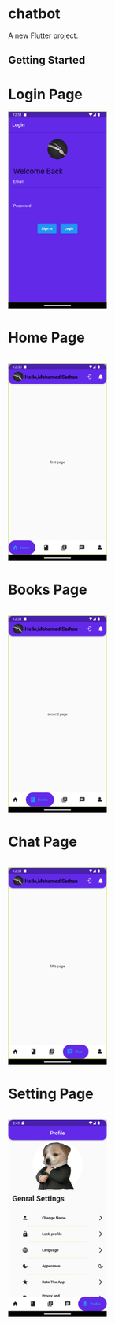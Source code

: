 # chatbot

A new Flutter project.


## Getting Started

<h1> Login Page</h1>
<img src='./screen_shot/Screenshot_1701989479.png' width=200 hight=300/>
<br>
<h1> Home Page </h1>
<br>
<img src='./screen_shot/Screenshot_1701989454.png' width=200 hight=300/>
<br>
<h1> Books Page </h1>
<br>
<img src='./screen_shot/Screenshot_1701989485.png' width=200 hight=300/>
<br>
<h1> Chat Page </h1>
<br>
<img src='./screen_shot/Screenshot_1701989493.png' width=200 hight=300/>
<br>
<h1>Setting Page</h1>
<br>
<img src='./screen_shot/setting.png' width=200 hight=300/>
